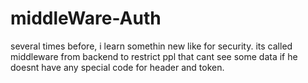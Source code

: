 # middleWare-Auth
several times before, i learn somethin new like for security. its called middleware from backend to restrict ppl that cant see some data if he doesnt have any special code for header and token.

